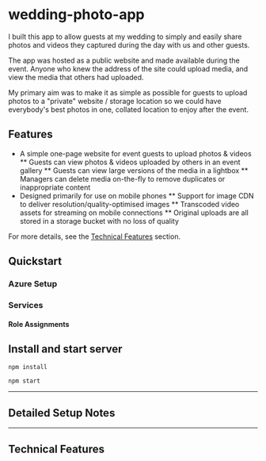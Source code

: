 # wedding-photo-app
I built this app to allow guests at my wedding to simply and easily share 
photos and videos they captured during the day with us and other guests. 

The app was hosted as a public website and made available during the event. 
Anyone who knew the address of the site could upload media, and view the 
media that others had uploaded. 

My primary aim was to make it as simple as possible for guests to upload photos
to a "private" website / storage location so we could have everybody's best
photos in one, collated location to enjoy after the event.

## Features
* A simple one-page website for event guests to upload photos & videos
** Guests can view photos & videos uploaded by others in an event gallery
** Guests can view large versions of the media in a lightbox
** Managers can delete media on-the-fly to remove duplicates or inappropriate content
* Designed primarily for use on mobile phones
** Support for image CDN to deliver resolution/quality-optimised images
** Transcoded video assets for streaming on mobile connections
** Original uploads are all stored in a storage bucket with no loss of quality

For more details, see the [Technical Features](#technical-features) section.

## Quickstart

### Azure Setup

### Services

#### Role Assignments


## Install and start server
```npm install```

```npm start```

---

## Detailed Setup Notes

---

<a name="technical-features"></a>
## Technical Features